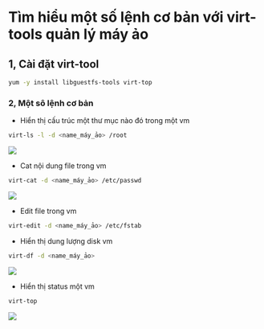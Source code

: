 # Tìm hiểu một số lệnh cơ bản với virt-tools quản lý máy ảo

## 1, Cài đặt virt-tool

```sh
yum -y install libguestfs-tools virt-top
```
### 2, Một sô lệnh cơ bản

- Hiển thị cấu trúc một thư mục nào đó trong một vm

```sh
virt-ls -l -d <name_máy_ảo> /root 
```

![](images/virshcommand/Screenshot_32.png)

- Cat nội dung file trong vm

```sh
virt-cat -d <name_máy_ảo> /etc/passwd 
```

![](images/virshcommand/Screenshot_33.png)

- Edit file trong vm

```sh
virt-edit -d <name_máy_ảo> /etc/fstab
```

- Hiển thị dung lượng disk vm

```sh
virt-df -d <name_máy_ảo>
```
![](images/virshcommand/Screenshot_34.png)

- Hiển thị status một vm

```sh
virt-top
```
![](images/virshcommand/Screenshot_35.png)




